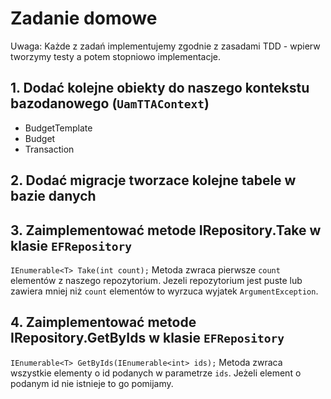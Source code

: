 # Zadanie domowe

Uwaga: Każde z zadań implementujemy zgodnie z zasadami TDD - wpierw tworzymy testy a potem stopniowo implementacje.

## 1. Dodać kolejne obiekty do naszego kontekstu bazodanowego (```UamTTAContext```)
* BudgetTemplate
* Budget
* Transaction

## 2. Dodać migracje tworzace kolejne tabele w bazie danych

## 3. Zaimplementować metode IRepository<T>.Take w klasie ```EFRepository```
```IEnumerable<T> Take(int count);```
Metoda zwraca pierwsze ```count``` elementów z naszego repozytorium. Jezeli repozytorium jest puste lub zawiera mniej niż ```count``` elementów to wyrzuca wyjatek ```ArgumentException```.

## 4. Zaimplementować metode IRepository<T>.GetByIds w klasie ```EFRepository```
```IEnumerable<T> GetByIds(IEnumerable<int> ids);```
Metoda zwraca wszystkie elementy o id podanych w parametrze ```ids```. Jeżeli element o podanym id nie istnieje to go pomijamy.
